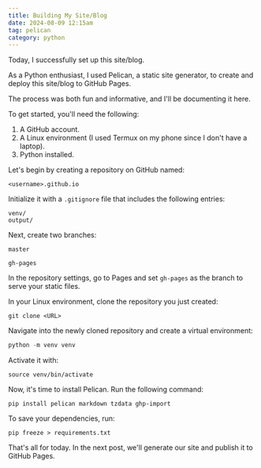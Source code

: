 ```yaml
---
title: Building My Site/Blog
date: 2024-08-09 12:15am
tag: pelican
category: python
---
```


Today, I successfully set up this site/blog.

As a Python enthusiast, I used Pelican, a static site generator, to create and deploy this site/blog to GitHub Pages.

The process was both fun and informative, and I'll be documenting it here.

To get started, you'll need the following:

1. A GitHub account.
2. A Linux environment (I used Termux on my phone since I don't have a laptop).
3. Python installed.

Let's begin by creating a repository on GitHub named:

```
<username>.github.io
```

Initialize it with a `.gitignore` file that includes the following entries:

```
venv/
output/
```

Next, create two branches:

```
master
```

```
gh-pages
```

In the repository settings, go to Pages and set `gh-pages` as the branch to serve your static files.

In your Linux environment, clone the repository you just created:

```
git clone <URL>
```

Navigate into the newly cloned repository and create a virtual environment:

```python
python -m venv venv
```

Activate it with:

```
source venv/bin/activate
```

Now, it's time to install Pelican. Run the following command:

```
pip install pelican markdown tzdata ghp-import
```

To save your dependencies, run:

```
pip freeze > requirements.txt
```

That's all for today. In the next post, we'll generate our site and publish it to GitHub Pages.
